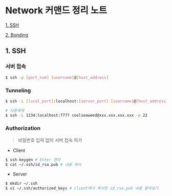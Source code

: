 # Network 커맨드 정리 노트

   [1. SSH](#1.-SSH)

   [2. Bonding](#2.-Bonding)



## 1. SSH <a name="1.-SSH"></a>
   ### 서버 접속
   ```bash
   $ ssh -p [port_num] [username]@[host_address]
   ```

   ### Tunneling
   ```bash
   $ ssh -L [local_port]:localhost:[server_port] [username]@[host_address] -p [portnum]
   
   # 사용예제
   $ ssh -L 1234:localhost:7777 coolseaweed@xxx.xxx.xxx.xxx -p 22
   ```
   ### Authorization
   >비밀번호 입력 없이 서버 접속 허가

   * Client
   ```bash
   $ ssh-keygen # Enter 연타
   $ cat ~/.ssh/id_rsa.pub # 내용 복사
   ```
   * Server
   ```bash
   $ mkdir ~/.ssh
   $ vi ~/.ssh/authorized_keys # client에서 복사한 id_rsa.pub 내용 붙여넣기
   ```

  
  
  
  
